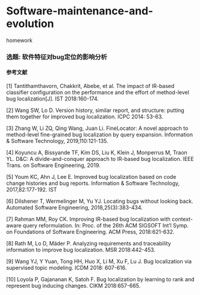 # Software-maintenance-and-evolution
homework


### 选题: 软件特征对bug定位的影响分析
#### 参考文献

[1] Tantithamthavorn, Chakkrit, Abebe, et al. The impact of IR-based classifier configuration on the performance and the effort of method-level bug localization[J]. IST 2018:160-174.

[2] Wang SW, Lo D. Version history, similar report, and structure: putting them together for improved bug localization. ICPC 2014: 53-63.

[3] Zhang W, Li ZQ, Qing Wang, Juan Li. FineLocator: A novel approach to method-level fine-grained bug localization by query expansion. Information & Software Technology, 2019,110:121-135.

[4] Koyuncu A, Bissyande TF, Kim DS, Liu K, Klein J, Monperrus M, Traon YL. D&C: A divide-and-conquer approach to IR-based bug localization. IEEE Trans. on Software Engineering, 2019.

[5] Youm KC, Ahn J, Lee E. Improved bug localization based on code change histories and bug reports. Information & Software Technology, 2017,82:177-192. IST

[6]  Dilshener T, Wermelinger M, Yu YJ. Locating bugs without looking back. Automated Software Engineering, 2018,25(3):383-434.

[7] Rahman MM, Roy CK. Improving IR-based bug localization with context-aware query reformulation. In: Proc. of the 26th ACM SIGSOFT Int’l Symp. on Foundations of Software Engineering. ACM Press, 2018:621-632.

[8] Rath M, Lo D, Mäder P. Analyzing requirements and traceability information to improve bug localization. MSR 2018:442-453.

[9] Wang YJ, Y Yuan, Tong HH, Huo X, Li M, Xu F, Lu J. Bug localization via supervised topic modeling. ICDM 2018: 607-616.

[10] Loyola P, Gajananan K, Satoh F. Bug localization by learning to rank and represent bug inducing changes. CIKM 2018:657-665.



